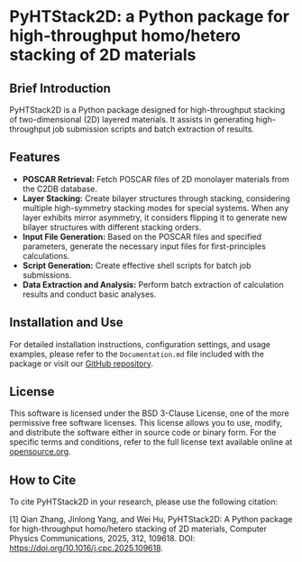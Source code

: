 # PyHTStack2D: a Python package for high-throughput homo/hetero stacking of 2D materials

## Brief Introduction
PyHTStack2D is a Python package designed for high-throughput stacking of two-dimensional (2D) layered materials. It assists in generating high-throughput job submission scripts and batch extraction of results.

## Features
- **POSCAR Retrieval:** Fetch POSCAR files of 2D monolayer materials from the C2DB database.
- **Layer Stacking:** Create bilayer structures through stacking, considering multiple high-symmetry stacking modes for special systems. When any layer exhibits mirror asymmetry, it considers flipping it to generate new bilayer structures with different stacking orders.
- **Input File Generation:** Based on the POSCAR files and specified parameters, generate the necessary input files for first-principles calculations.
- **Script Generation:** Create effective shell scripts for batch job submissions.
- **Data Extraction and Analysis:** Perform batch extraction of calculation results and conduct basic analyses.

## Installation and Use
For detailed installation instructions, configuration settings, and usage examples, please refer to the `Documentation.md` file included with the package or visit our [GitHub repository](https://github.com/QianZhang21/pyhtstack2d-master).

## License

This software is licensed under the BSD 3-Clause License, one of the more permissive free software licenses. This license allows you to use, modify, and distribute the software either in source code or binary form. For the specific terms and conditions, refer to the full license text available online at [opensource.org](https://opensource.org/licenses/BSD-3-Clause).

## How to Cite
To cite PyHTStack2D in your research, please use the following citation:

[1] Qian Zhang, Jinlong Yang, and Wei Hu, PyHTStack2D: A Python package for high-throughput homo/hetero stacking of 2D materials, Computer Physics Communications, 2025, 312, 109618. DOI: https://doi.org/10.1016/j.cpc.2025.109618.
